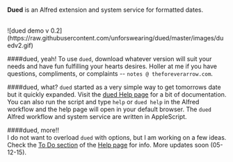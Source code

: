 <link rel="stylesheet" href="https://maxcdn.bootstrapcdn.com/font-awesome/4.5.0/css/font-awesome.min.css">
<br>   
<i class="fa fa-calendar fa-5x"></i>

**Dued** is an Alfred extension and system service for formatted dates.  
   
<BR>  
![dued demo v 0.2](https://raw.githubusercontent.com/unforswearing/dued/master/images/duedv2.gif)   

####dued, yeah!
To use `dued`, download whatever version will suit your needs and have fun fulfilling your hearts desires. Holler at me if you have questions, compliments, or complaints -- `notes @ theforeverarrow.com`.   

####dued, what?
`dued` started as a very simple way to get tomorrows date but it quickly expanded. Visit the [dued Help page](https://github.com/unforswearing/dued/blob/master/help.md) for a bit of documentation. You can also run the script and type `help` or `dued help` in the Alfred workflow and the help page will open in your default browser. The `dued` Alfred workflow and system service are written in AppleScript.     

####dued, more!!  
I do not want to overload `dued` with options, but I am working on a few ideas. Check the [To Do section](https://github.com/unforswearing/dued/blob/master/help.md#to-do) of the [Help page](https://github.com/unforswearing/dued/blob/master/help.md) for info. More updates soon (05-12-15).
